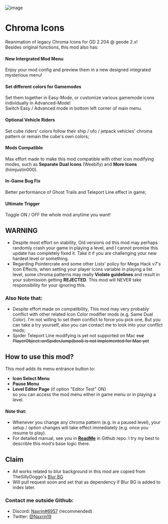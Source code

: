 ![image](naxrin.chroma_icons/title.png)
# <cy>Chroma Icons</c>
Reanimation of legacy Chroma Icons for GD 2.204 @ geode 2.x!  
Besides original functions, this mod also has:  
#### <cy>New Intergrated Mod Menu</c>
Enjoy your mod config and preview them in a new designed integrated mysterious menu!
#### <cy>Set different colors for Gamemodes</c>
Set them together in <cb>Easy-Mode</c>, or customize various gamemode icons individually in <cr>Advanced-Mode</c>!  
Switch <cb>Easy</c> / <cr>Advanced</c> mode in bottom left corner of main menu.
#### <cy>Optional Vehicle Riders</c>
Set cube riders' colors follow their ship / ufo / jetpack vehicles' chroma pattern or remain the cube's own colors;
#### <cy>Mods Compatible</c>
Max effort made to make this mod compatible with other icon modifying modes, such as **Separate Dual Icons** (Weebify) and **More Icons** (hiimjustin000).
#### <cy>In-Game Bug Fix</c>
Better performance of Ghost Trails and Teleport Line effect in game;  
#### <cy>Ultimate Trigger</c>
Toggle <cg>ON</c> / <cr>OFF</c> the whole mod anytime you want!  

## <cr>WARNING</c>
- Despite most effort on stability, Old versions od this mod may perhaps randomly crash your game in playing a level, and I cannot promise this update has completely fixed it. Take it if you are challenging your new hardest level or something.
- Regarding Pointercrate and some other Lists' policy for Mega Hack v7's Icon Effects, when setting your player icons variable in playing a list level, some chroma patterns may really <cy>**Violate guidelines**</c> and result in your submission getting <cr>**REJECTED**</c>. This mod will NEVER take responsibility for your ignoring this.  

### <cy>Also Note that:</c>
- Despite effort made on compatibility, This mod may very probably conflict with other related Icon Color modifier mods (e.g. Same Dual Color). I'm not willing to set them conflict to force you pick one, But you can take a try yourself, also you can contact me to look into your conflict mods;
- Spider Teleport Line modifying is yet not supported on Mac ~~cuz PlayerObject::onSpiderJump(bool) is not implemented for Mac yet~~  

## <cy>How to use this mod?</c>
This mod adds its menu entrance button to:
- **Icon Select Menu**
- **Pause Menu**
- **Level Editor Page** (if option "Editor Test" ON)  
so you can access the mod menu either in game menu or in playing a level.  
#### Note that:  
- Whenever you change any chroma pattern (e.g. in a paused level), your setup / option changes will take effect immediately (e.g. once you resume to play).
- For detailed manual, see you in **[ReadMe](https://github.com/Naxrin/Chroma-Icons-Reanimation)** in Github repo. I try my best to describle this mod's base logic there.  

## <cy>Claim</c>
- All works related to blur background in this mod are copied from TheSillyDoggo's [Blur BG](https://github.com/TheSillyDoggo/Blur-BG)  
- Will pull request soon and set that as dependency if Blur BG is added to index later.  

### <cy>Contact me outside Github:</c>
- Discord: [Naxrin#6957](https://discordapp.com/users/414986613962309633) (recommended)  
- Twitter: [@Naxrin19](https://x.com/Naxrin19)